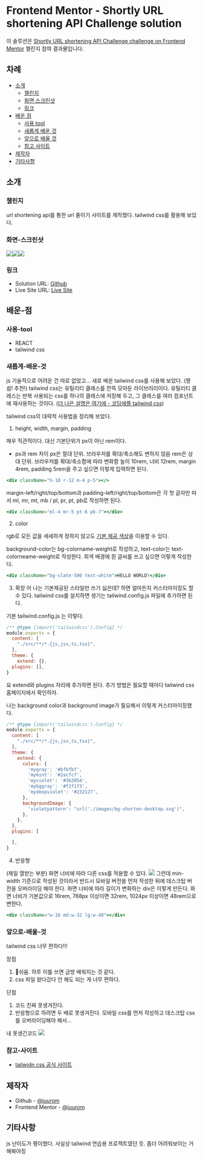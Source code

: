 # Frontend Mentor - Shortly URL shortening API Challenge solution

이 솔루션은 [Shortly URL shortening API Challenge challenge on Frontend Mentor](https://www.frontendmentor.io/challenges/url-shortening-api-landing-page-2ce3ob-G) 챌린지 참여 결과물입니다.

## 차례

- [소개](#소개)
  - [챌린지](#챌린지)
  - [화면 스크린샷](#화면-스크린샷)
  - [링크](#링크)
- [배운 점](#배운-점)
  - [사용 tool](#사용-tool)
  - [새롭게 배운 것](#새롭게-배운-것)
  - [앞으로 배울 것](#앞으로-배울-것)
  - [참고 사이트](#참고-사이트)
- [제작자](#제작자)
- [기타사항](#기타사항)

## 소개

### 챌린지

url shortening api를 통한
url 줄이기 사이트를 제작했다.
tailwind css를 활용해 보았다.

### 화면-스크린샷

![](./screenshot1.png)![](./screenshot2.png)![](./screenshot3.png)


### 링크

- Solution URL: [Github](https://github.com/juurom/Searchbar___frontendMentor/)
- Live Site URL: [Live Site](https://juurom.github.io/Searchbar___frontendMentor/)

## 배운-점

### 사용-tool

- REACT
- tailwind css

### 새롭게-배운-것

js 기술적으로 어려운 건 따로 없었고... 새로 배운 tailwind css를 사용해 보았다. (짱쉽! 추천!)
tailwind css는 유틸리티 클래스를 잔뜩 모아둔 라이브러리이다.
유틸리티 클래스는 반복 사용되는 css를 하나의 클래스에 저장해 두고, 그 클래스를 여러 컴포넌트에 재사용하는 것이다.
([더 나은 설명은 여기에 - 코딩애플 tailwind css](https://www.youtube.com/watch?v=--D4WMPEIZI)) 


tailwind css의 대략적 사용법을 정리해 보았다.

1. height, width, margin, padding

매우 직관적이다. 대신 기본단위가 px이 아닌 rem이다.
* px과 rem 차이
px은 절대 단위. 브라우저를 확대/축소해도 변하지 않음
rem은 상대 단위. 브라우저를 확대/축소함에 따라 변화함
높이 10rem, 너비 12rem, margin 4rem, padding 5rem을 주고 싶으면 이렇게 입력하면 된다.
```jsx
<div className="h-10 r-12 m-4 p-5"></>
```
margin-left/right/top/bottom과 padding-left/right/top/bottom은 각 첫 글자만 따서 ml, mr, mt, mb / pl, pr, pt, pb로 작성하면 된다.
```jsx
<div className="ml-4 mr-5 pt-6 pb-7"></div>
```

2. color

rgb로 모든 값을 세세하게 정하지 않고도 [기본 제공 색상](https://tailwindcss.com/docs/background-color)을 이용할 수 있다.

background-color는 bg-colorname-weight로 작성하고, text-color는 text-colorneame-weight로 작성한다.
회색 배경에 흰 글씨를 쓰고 싶으면 이렇게 작성한다.
```jsx
<div className="bg-slate-500 text-white">HELLO WORLD!</div>
```

3. 확장
어 나는 기본제공된 스타일만 쓰기 싫은데?
하면 얼마든지 커스터마이징도 할 수 있다.
tailwind css를 설치하면 생기는 
tailwind.config.js 파일에 추가하면 된다.

기본 tailwind.config.js 는 이렇다.
```js
/** @type {import('tailwindcss').Config} */
module.exports = {
  content: [
    "./src/**/*.{js,jsx,ts,tsx}",
  ],
  theme: {
    extend: {},
  plugins: [],
}

```

요 extend와 plugins 자리에 추가하면 된다.
추가 방법은 필요할 때마다 tailwind css 홈페이지에서 확인하자.

나는 background color과 background image가 필요해서 이렇게 커스터마이징했다.
```js
/** @type {import('tailwindcss').Config} */
module.exports = {
  content: [
    "./src/**/*.{js,jsx,ts,tsx}",
  ],
  theme: {
    extend: {
      colors: {
        'mygray': '#bfbfbf',
        'mymint': '#2acfcf',
        'myviolet': '#3b3054',
        'mybggray': '#f2f1f3',
        'mydeepviolet': '#232127',
      },
      backgroundImage: {
        'violetpattern': "url('./images/bg-shorten-desktop.svg')",
      }, 
    },
  },
  plugins: [

  ],
}

```

4. 반응형

(제일 열받는 부분)
화면 너비에 따라 다른 css를 적용할 수 있다.
![](./responsive.png)
그런데 min-width 기준으로 작성된 것이라서
반드시 모바일 버전을 먼저 작성한 뒤에 데스크탑 버전을 오버라이딩 해야 한다.
화면 너비에 따라 길이가 변화하는 div은 이렇게 만든다.
화면 너비가 기본값으로 16rem, 768px 이상이면 32rem, 1024px 이상이면 48rem으로 변한다.

```jsx
<div className="w-16 md:w-32 lg:w-48"></div>
```

### 앞으로-배울-것

tailwind css 너무 편하다!!!

장점
1. 🐶쉬움. 하루 이틀 쓰면 금방 배워지는 것 같다.
2. css 파일 왔다갔다 안 해도 되는 게 너무 편하다.

단점
1. 코드 진짜 못생겨진다.
2. 반응형으로 하려면 두 배로 못생겨진다. 모바일 css를 먼저 작성하고 데스크탑 css를 오버라이딩해야 해서...

내 못생긴코드
![](./uglycode.png)




### 참고-사이트

- [tailwidn css 공식 사이트](https://tailwindcss.com/)

## 제작자

- Github - [@juurom](https://github.com/juurom/)
- Frontend Mentor - [@juurom](https://www.frontendmentor.io/profile/juurom)

## 기타사항
js 난이도가 평이했다. 사실상 tailwind 연습용 프로젝트였던 듯. 좀더 어려워보이는 거 해봐야징